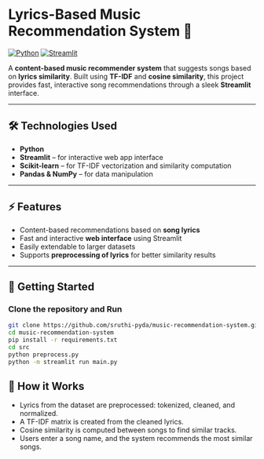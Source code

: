 # Lyrics-Based Music Recommendation System 🎵 

[![Python](https://img.shields.io/badge/Python-3.13-blue?logo=python&logoColor=white)](https://www.python.org/)
[![Streamlit](https://img.shields.io/badge/Streamlit-1.44.1-orange?logo=streamlit&logoColor=white)](https://streamlit.io/)

A **content-based music recommender system** that suggests songs based on **lyrics similarity**. Built using **TF-IDF** and **cosine similarity**, this project provides fast, interactive song recommendations through a sleek **Streamlit** interface.  

---

## 🛠️ Technologies Used
- **Python**  
- **Streamlit** – for interactive web app interface  
- **Scikit-learn** – for TF-IDF vectorization and similarity computation  
- **Pandas & NumPy** – for data manipulation  

---

## ⚡ Features
- Content-based recommendations based on **song lyrics**  
- Fast and interactive **web interface** using Streamlit  
- Easily extendable to larger datasets  
- Supports **preprocessing of lyrics** for better similarity results  

---

## 🚀 Getting Started

### Clone the repository and Run
```bash
git clone https://github.com/sruthi-pyda/music-recommendation-system.git
cd music-recommendation-system
pip install -r requirements.txt
cd src
python preprocess.py
python -m streamlit run main.py
```

## 📌 How it Works

- Lyrics from the dataset are preprocessed: tokenized, cleaned, and normalized.
- A TF-IDF matrix is created from the cleaned lyrics.
- Cosine similarity is computed between songs to find similar tracks.
- Users enter a song name, and the system recommends the most similar songs.